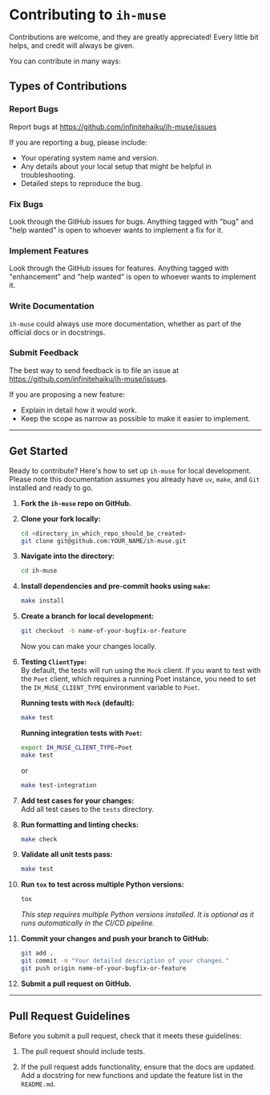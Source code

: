 # Contributing to `ih-muse`

Contributions are welcome, and they are greatly appreciated!
Every little bit helps, and credit will always be given.

You can contribute in many ways:

## Types of Contributions

### Report Bugs

Report bugs at <https://github.com/infinitehaiku/ih-muse/issues>

If you are reporting a bug, please include:

- Your operating system name and version.
- Any details about your local setup that might be helpful in troubleshooting.
- Detailed steps to reproduce the bug.

### Fix Bugs

Look through the GitHub issues for bugs.
Anything tagged with "bug" and "help wanted" is open to whoever wants to implement a fix for it.

### Implement Features

Look through the GitHub issues for features.
Anything tagged with "enhancement" and "help wanted" is open to whoever wants to implement it.

### Write Documentation

`ih-muse` could always use more documentation, whether as part of the official docs or in docstrings.

### Submit Feedback

The best way to send feedback is to file an issue at <https://github.com/infinitehaiku/ih-muse/issues>.

If you are proposing a new feature:

- Explain in detail how it would work.
- Keep the scope as narrow as possible to make it easier to implement.

---

## Get Started

Ready to contribute? Here's how to set up `ih-muse` for local development.  
Please note this documentation assumes you already have `uv`, `make`, and `Git` installed and ready to go.

1. **Fork the `ih-muse` repo on GitHub.**

2. **Clone your fork locally:**

   ```bash
   cd <directory_in_which_repo_should_be_created>
   git clone git@github.com:YOUR_NAME/ih-muse.git
   ```

3. **Navigate into the directory:**

   ```bash
   cd ih-muse
   ```

4. **Install dependencies and pre-commit hooks using `make`:**

   ```bash
   make install
   ```

5. **Create a branch for local development:**

   ```bash
   git checkout -b name-of-your-bugfix-or-feature
   ```

   Now you can make your changes locally.

6. **Testing `ClientType`:**  
   By default, the tests will run using the `Mock` client. If you want to test with the `Poet` client, which requires a running Poet instance, you need to set the `IH_MUSE_CLIENT_TYPE` environment variable to `Poet`.

   **Running tests with `Mock` (default):**

   ```bash
   make test
   ```

   **Running integration tests with `Poet`:**

   ```bash
   export IH_MUSE_CLIENT_TYPE=Poet
   make test
   ```

   or

   ```bash
   make test-integration
   ```

7. **Add test cases for your changes:**  
   Add all test cases to the `tests` directory.

8. **Run formatting and linting checks:**

   ```bash
   make check
   ```

9. **Validate all unit tests pass:**

   ```bash
   make test
   ```

10. **Run `tox` to test across multiple Python versions:**  

    ```bash
    tox
    ```

    _This step requires multiple Python versions installed. It is optional as it runs automatically in the CI/CD pipeline._

11. **Commit your changes and push your branch to GitHub:**

    ```bash
    git add .
    git commit -m "Your detailed description of your changes."
    git push origin name-of-your-bugfix-or-feature
    ```

12. **Submit a pull request on GitHub.**

---

## Pull Request Guidelines

Before you submit a pull request, check that it meets these guidelines:

1. The pull request should include tests.

2. If the pull request adds functionality, ensure that the docs are updated.  
   Add a docstring for new functions and update the feature list in the `README.md`.
